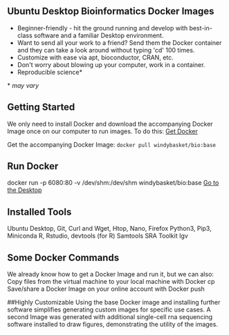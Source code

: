 ## Ubuntu Desktop Bioinformatics Docker Images

- Beginner-friendly - hit the ground running and develop with best-in-class software and a familiar Desktop environment.
- Want to send all your work to a friend? Send them the Docker container and they can take a look around without typing 'cd' 100 times.
- Customize with ease via apt, bioconductor, CRAN, etc.
- Don't worry about blowing up your computer, work in a container.
- Reproducible science*

\* *may vary*

## Getting Started
We only need to install Docker and download the accompanying Docker Image once on our computer to run images. To do this:
[Get Docker](https://docs.docker.com/get-docker/)

Get the accompanying Docker Image:
`docker pull windybasket/bio:base`

## Run Docker
docker run -p 6080:80 -v /dev/shm:/dev/shm windybasket/bio:base
[Go to the Desktop](http://127.0.0.1:6080/)

## Installed Tools
Ubuntu Desktop, Git, Curl and Wget, Htop, Nano, Firefox
Python3, Pip3, Miniconda
R, Rstudio, devtools (for R)
Samtools
SRA Toolkit
Igv

## Some Docker Commands
We already know how to get a Docker Image and run it, but we can also:
Copy files from the virtual machine to your local machine with Docker cp
Save/share a Docker Image on your online account with Docker push

##Highly Customizable
Using the base Docker image and installing further software simplifies generating custom images for specific use cases. A second Image was generated with additional single-cell rna sequencing software installed to draw figures, demonstrating the utility of the images.
